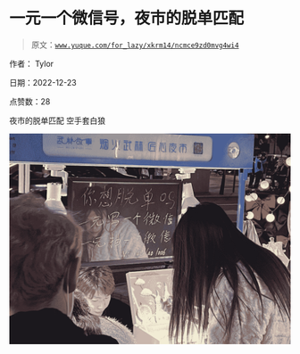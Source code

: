 # 一元一个微信号，夜市的脱单匹配

> 原文：[`www.yuque.com/for_lazy/xkrm14/ncmce9zd0mvg4wi4`](https://www.yuque.com/for_lazy/xkrm14/ncmce9zd0mvg4wi4)

作者： Tylor

日期：2022-12-23

点赞数：28

夜市的脱单匹配 空手套白狼

![](img/63badd8d6219db33901259458c9ac70f.png)



